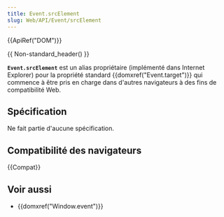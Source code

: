 ```yaml
---
title: Event.srcElement
slug: Web/API/Event/srcElement
---
```


{{ApiRef("DOM")}}

{{ Non-standard_header() }}

**`Event.srcElement`** est un alias propriétaire (implémenté dans Internet Explorer) pour la propriété standard {{domxref("Event.target")}} qui commence à être pris en charge dans d'autres navigateurs à des fins de compatibilité Web.

## Spécification

Ne fait partie d'aucune spécification.

## Compatibilité des navigateurs

{{Compat}}

## Voir aussi

- {{domxref("Window.event")}}
